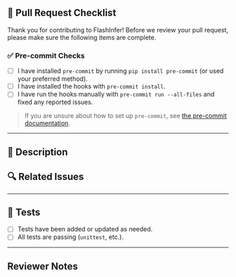 <!-- .github/pull_request_template.md -->

## 🚀 Pull Request Checklist

Thank you for contributing to FlashInfer! Before we review your pull request, please make sure the following items are complete.

### ✅ Pre-commit Checks

- [ ] I have installed `pre-commit` by running `pip install pre-commit` (or used your preferred method).
- [ ] I have installed the hooks with `pre-commit install`.
- [ ] I have run the hooks manually with `pre-commit run --all-files` and fixed any reported issues.

> If you are unsure about how to set up `pre-commit`, see [the pre-commit documentation](https://pre-commit.com/).

---

## 📌 Description

<!-- What does this PR do? Briefly describe the changes and why they’re needed. -->

## 🔍 Related Issues

<!-- Link any related issues here -->

---

## 🧪 Tests

- [ ] Tests have been added or updated as needed.
- [ ] All tests are passing (`unittest`, etc.).

---

## Reviewer Notes

<!-- Optional: anything you'd like reviewers to focus on, concerns, etc. -->
